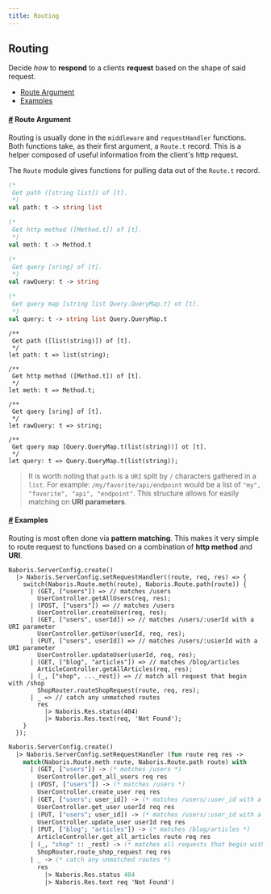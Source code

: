 ```yaml
---
title: Routing
---
```


## Routing

Decide _how_ to **respond** to a clients **request** based on the shape of said request.

- [Route Argument](#route-arg)
- [Examples](#examples)

#### <a name="route-arg" href="#route-arg">#</a> Route Argument

Routing is usually done in the `middleware` and `requestHandler` functions. Both functions take, as their first argument, a `Route.t` record. This is a helper composed of useful information from the client's http request.

The `Route` module gives functions for pulling data out of the `Route.t` record.

```ocaml
(*
 Get path ([string list]) of [t].
 *)
val path: t -> string list

(*
 Get http method ([Method.t]) of [t].
 *)
val meth: t -> Method.t

(*
 Get query [sring] of [t].
 *)
val rawQuery: t -> string

(*
 Get query map [string list Query.QueryMap.t] ot [t].
 *)
val query: t -> string list Query.QueryMap.t
```
```reason
/**
 Get path ([list(string)]) of [t].
 */
let path: t => list(string);

/**
 Get http method ([Method.t]) of [t].
 */
let meth: t => Method.t;

/**
 Get query [sring] of [t].
 */
let rawQuery: t => string;

/**
 Get query map [Query.QueryMap.t(list(string))] ot [t].
 */
let query: t => Query.QueryMap.t(list(string));
```

> It is worth noting that `path` is a `URI` split by `/` characters gathered in a `list`. For example: `/my/favorite/api/endpoint` would be a list of `"my", "favorite", "api", "endpoint"`. This structure allows for easily matching on **URI parameters**.

#### <a name="examples" href="#examples">#</a> Examples

Routing is most often done via **pattern matching**.  This makes it very simple to route request to functions based on a combination of **http method** and **URI**.

```reason
Naboris.ServerConfig.create()
  |> Naboris.ServerConfig.setRequestHandler((route, req, res) => {
    switch(Naboris.Route.meth(route), Naboris.Route.path(route)) {
      | (GET, ["users"]) => // matches /users
        UserController.getAllUsers(req, res);
      | (POST, ["users"]) => // matches /users
        UserController.createUser(req, res);
      | (GET, ["users", userId]) => // matches /users/:userId with a URI parameter
        UserController.getUser(userId, req, res);
      | (PUT, ["users", userId]) => // matches /users/:usierId with a URI parameter
        UserController.updateUser(userId, req, res);
      | (GET, ["blog", "articles"]) => // matches /blog/articles
        ArticleController.getAllArticles(req, res);
      | (_, ["shop", ..._rest]) => // match all request that begin with /shop
        ShopRouter.routeShopRequest(route, req, res);
      | _ => // catch any unmatched routes
        res
          |> Naboris.Res.status(404)
          |> Naboris.Res.text(req, 'Not Found');
    }
  });
```
```ocaml
Naboris.ServerConfig.create()
  |> Naboris.ServerConfig.setRequestHandler (fun route req res ->
    match(Naboris.Route.meth route, Naboris.Route.path route) with
      | (GET, ["users"]) -> (* matches /users *)
        UserController.get_all_users req res
      | (POST, ["users"]) -> (* matches /users *)
        UserController.create_user req res
      | (GET, ["users"; user_id]) -> (* matches /users/:user_id with a URI parameter *)
        UserController.get_user userId req res
      | (PUT, ["users"; user_id]) -> (* matches /users/:user_id with a URI parameter *)
        UserController.update_user userId req res
      | (PUT, ["blog"; "articles"]) -> (* matches /blog/articles *)
        ArticleController.get_all_articles route req res
      | (_, "shop" :: _rest) -> (* matches all requests that begin with /shop *)
        ShopRouter.route_shop_request req res
      | _ -> (* catch any unmatched routes *)
        res
          |> Naboris.Res.status 404
          |> Naboris.Res.text req 'Not Found')
```